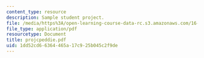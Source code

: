 ```yaml
---
content_type: resource
description: Sample student project.
file: /media/https%3A/open-learning-course-data-rc.s3.amazonaws.com/16-810-engineering-design-and-rapid-prototyping-january-iap-2007/1dd52cd66364465a17c925b045c2f9de_projcpeddie.pdf
file_type: application/pdf
resourcetype: Document
title: projcpeddie.pdf
uid: 1dd52cd6-6364-465a-17c9-25b045c2f9de
---
```

